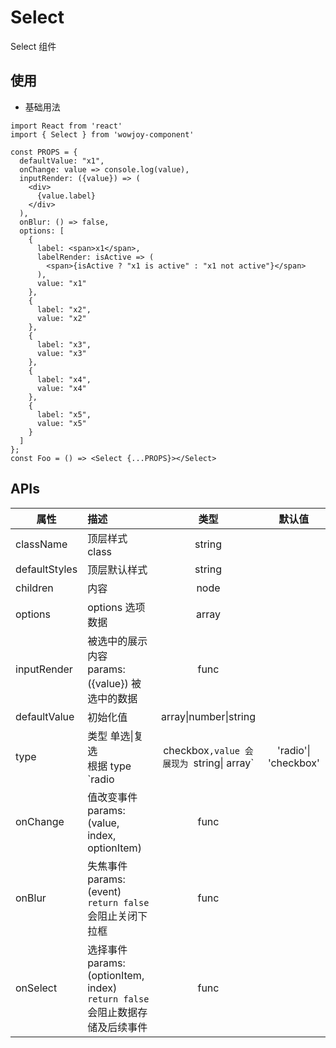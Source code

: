 # Select

Select 组件

## 使用

- 基础用法

```
import React from 'react'
import { Select } from 'wowjoy-component'

const PROPS = {
  defaultValue: "x1",
  onChange: value => console.log(value),
  inputRender: ({value}) => (
    <div>
      {value.label}
    </div>
  ),
  onBlur: () => false,
  options: [
    {
      label: <span>x1</span>,
      labelRender: isActive => (
        <span>{isActive ? "x1 is active" : "x1 not active"}</span>
      ),
      value: "x1"
    },
    {
      label: "x2",
      value: "x2"
    },
    {
      label: "x3",
      value: "x3"
    },
    {
      label: "x4",
      value: "x4"
    },
    {
      label: "x5",
      value: "x5"
    }
  ]
};
const Foo = () => <Select {...PROPS}></Select>
```

## APIs

| 属性          | 描述                                                                                   |         类型          | 默认值 |
| ------------- | :------------------------------------------------------------------------------------- | :-------------------: | :----: |
| className     | 顶层样式 class                                                                         |        string         |        |
| defaultStyles | 顶层默认样式                                                                           |        string         |        |
| children      | 内容                                                                                   |         node          |        |
| options       | options 选项数据                                                                       |         array         |        |
| inputRender   | 被选中的展示内容<br/> params:({value}) 被选中的数据                                    |         func          |        |
| defaultValue     | 初始化值                                                                               | array\|number\|string |        |
| type          | 类型 单选\|复选<br/> 根据 type `radio|checkbox`,value 会展现为 `string\| array`        | 'radio'\| 'checkbox'  |        |
| onChange      | 值改变事件<br/> params: (value, index, optionItem)                                     |         func          |        |
| onBlur        | 失焦事件<br/> params: (event) <br/>`return false` 会阻止关闭下拉框                     |         func          |        |
| onSelect      | 选择事件<br/> params: (optionItem, index) <br/>`return false` 会阻止数据存储及后续事件 |         func          |        |
